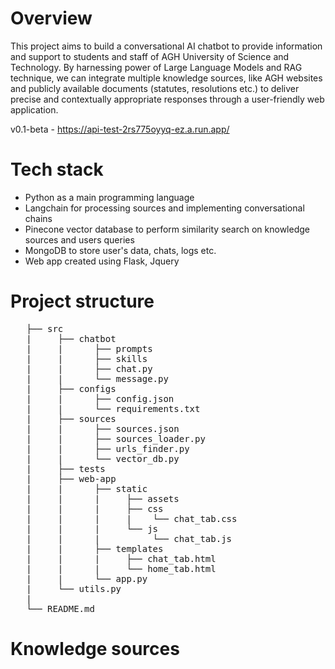 # Overview
This project aims to build a conversational AI chatbot to provide information and support to students and staff of AGH University of Science and Technology. By harnessing power of Large Language Models and RAG technique, we can integrate multiple knowledge sources, like AGH websites and publicly available documents (statutes, resolutions etc.) to deliver precise and contextually appropriate responses through a user-friendly web application.

v0.1-beta - https://api-test-2rs775oyyq-ez.a.run.app/

# Tech stack
- Python as a main programming language
- Langchain for processing sources and implementing conversational chains
- Pinecone vector database to perform similarity search on knowledge sources and users queries
- MongoDB to store user's data, chats, logs etc.
- Web app created using Flask, Jquery

# Project structure
<pre>
   ├── src
   |     ├── chatbot
   |     |      ├── prompts
   |     |      ├── skills
   |     |      ├── chat.py
   |     |      └── message.py
   |     ├── configs
   |     |      ├── config.json
   |     |      └── requirements.txt
   |     ├── sources
   |     |      ├── sources.json
   |     |      ├── sources_loader.py
   |     |      ├── urls_finder.py
   |     |      └── vector_db.py
   |     ├── tests
   |     ├── web-app
   |     |      ├── static
   |     |      |     ├── assets
   |     |      |     ├── css
   |     |      |     |    └── chat_tab.css
   |     |      |     └── js
   |     |      |          └── chat_tab.js
   |     |      ├── templates
   |     |      |     ├── chat_tab.html
   |     |      |     └── home_tab.html
   |     |      └── app.py
   |     └── utils.py
   |
   └── README.md                 
</pre>

# Knowledge sources



